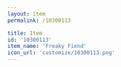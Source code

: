 ```yaml
---
layout: item
permalink: /10300113

title: Item
id: '10300113'
item_name: 'Freaky Fiend'
icon_url: 'customize/10300113.png'
---
```

